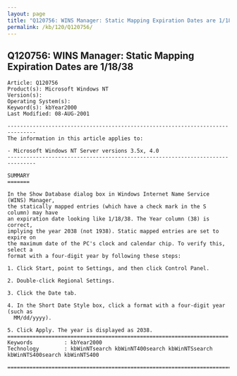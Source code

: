 ```yaml
---
layout: page
title: "Q120756: WINS Manager: Static Mapping Expiration Dates are 1/18/38"
permalink: /kb/120/Q120756/
---
```


## Q120756: WINS Manager: Static Mapping Expiration Dates are 1/18/38

	Article: Q120756
	Product(s): Microsoft Windows NT
	Version(s): 
	Operating System(s): 
	Keyword(s): kbYear2000
	Last Modified: 08-AUG-2001
	
	-------------------------------------------------------------------------------
	The information in this article applies to:
	
	- Microsoft Windows NT Server versions 3.5x, 4.0 
	-------------------------------------------------------------------------------
	
	SUMMARY
	=======
	
	In the Show Database dialog box in Windows Internet Name Service (WINS) Manager,
	the statically mapped entries (which have a check mark in the S column) may have
	an expiration date looking like 1/18/38. The Year column (38) is correct,
	implying the year 2038 (not 1938). Static mapped entries are set to expire on
	the maximum date of the PC's clock and calendar chip. To verify this, select a
	format with a four-digit year by following these steps:
	
	1. Click Start, point to Settings, and then click Control Panel.
	
	2. Double-click Regional Settings.
	
	3. Click the Date tab.
	
	4. In the Short Date Style box, click a format with a four-digit year (such as
	  MM/dd/yyyy).
	
	5. Click Apply. The year is displayed as 2038.
	======================================================================
	Keywords          : kbYear2000 
	Technology        : kbWinNTsearch kbWinNT400search kbWinNTSsearch kbWinNTS400search kbWinNTS400
	
	=============================================================================
	
